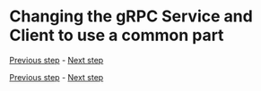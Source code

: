 # Changing the gRPC Service and Client to use a common part

[Previous step](step-05.md) - [Next step](step-07.md)





[Previous step](step-05.md) - [Next step](step-07.md)